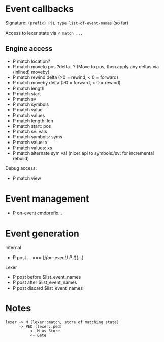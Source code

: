 
# Event callbacks

Signature: `(prefix) P|L type list-of-event-names`
(so far)

Access to lexer state via `P match ...`

## Engine access 

   - P match location?
   - P match moveto pos ?delta...?	(Move to pos, then apply any deltas via (inlined) moveby)
   - P match rewind delta (>0 = rewind,  < 0 = forward)
   - P match moveby delta (>0 = forward, < 0 = rewind)
   - P match length
   - P match start
   - P match sv
   - P match symbols
   - P match value
   - P match values
   - P match length: len
   - P match start: pos
   - P match sv: vals
   - P match symbols: syms
   - P match value: x
   - P match values: xs
   - P match alternate sym val
     (nicer api to symbols:/sv: for incremental rebuild)

Debug access:

   - P match view

# Event management

   - P on-event cmdprefix...

# Event generation

Internal

   - P post ... === (*)(on-event) P (*)(...)

Lexer

   - P post before  $list_event_names
   - P post after   $list_event_names
   - P post discard $list_event_names

# Notes

```
lexer -> M (lexer::match, store of matching state)
      -> PED (lexer::ped)
           <- M as Store
           <- Gate
```
